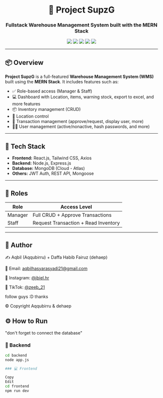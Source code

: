 <h1 align="center">🚀 Project SupzG</h1>
<h3 align="center">Fullstack Warehouse Management System built with the MERN Stack</h3>

<p align="center">
  <img src="https://img.shields.io/badge/Stack-MERN-green" />
  <img src="https://img.shields.io/badge/Status-Completed-brightgreen" />
  <img src="https://img.shields.io/badge/Backend-Express.js-blue" />
  <img src="https://img.shields.io/badge/Frontend-React.js-lightblue" />
  <img src="https://img.shields.io/badge/Database-MongoDB-green" />
</p>

----

## 📦 Overview

**Project SupzG** is a full-featured **Warehouse Management System (WMS)** built using the **MERN Stack**. It includes features such as:

- ✅ Role-based access (Manager & Staff)
- 💻 Dashboard with Location, items, warning stock, export to excel, and more features
- 📦 Inventory management (CRUD)
- 📍 Location control
- 🔄 Transaction management (approve/request, display user, more)
- 🧑‍💼 User management (active/nonactive, hash passwords, and more)

---

## 🧠 Tech Stack

- **Frontend:** React.js, Tailwind CSS, Axios
- **Backend:** Node.js, Express.js
- **Database:** MongoDB (Cloud - Atlas)
- **Others:** JWT Auth, REST API, Mongoose

---

## 🔐 Roles

| Role     | Access Level                                |
|----------|---------------------------------------------|
| Manager  | Full CRUD + Approve Transactions            |
| Staff    | Request Transaction + Read Inventory        |

---

## 💬 Author

✍️ Aqbil (Aqqubirru) + Daffa Habib Fairuz (dehaep)

📧 Email: aqbilhasyarasyadi21@gmail.com

📱 Instagram: <a href="https://instagram.com/jbiel.hr" target="_blank">@jbiel.hr</a>

🎵 TikTok: <a href="https://www.tiktok.com/@zebiel21" target="_blank">@zeeb_21</a>

follow guys :D thanks

 © Copyright Aqqubirru & dehaep

## ⚙️ How to Run
 "don't forget to connect the database"
### 🔧 Backend

```bash
cd backend
node app.js

### 💻 Frontend

Copy
Edit
cd frontend
npm run dev



